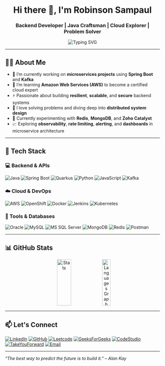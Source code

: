 <h1 style="text-align: center">Hi there 👋, I'm Robinson Sampaul</h1>
<h3 style="text-align: center">Backend Developer | Java Craftsman | Cloud Explorer | Problem Solver</h3>

<p style="text-align: center">
  <img src="https://readme-typing-svg.herokuapp.com?center=true&vCenter=true&lines=Backend+Developer;Java+%7C+Spring+Boot+%7C+Microservices;" alt="Typing SVG" />
</p>

---

## 🧑‍💻 About Me

- 🔭 I’m currently working on **microservices projects** using **Spring Boot** and **Kafka**
- 🌱 I’m learning **Amazon Web Services (AWS)** to become a certified cloud expert
- ⚡ Passionate about building **resilient**, **scalable**, and **secure** backend systems
- 🧠 I love solving problems and diving deep into **distributed system design**
- 🧪 Currently experimenting with **Redis**, **MongoDB**, and **Zoho Catalyst**
- 📈 Exploring **observability**, **rate limiting**, **alerting**, and **dashboards** in microservice architecture

---

## 🚀 Tech Stack

### 💻 Backend & APIs
![Java](https://img.shields.io/badge/Java-ED8B00?style=for-the-badge&logo=java&logoColor=white)
![Spring Boot](https://img.shields.io/badge/Spring_Boot-6DB33F?style=for-the-badge&logo=spring-boot&logoColor=white)
![Quarkus](https://img.shields.io/badge/Quarkus-4695EB?style=for-the-badge&logo=quarkus&logoColor=white)
![Python](https://img.shields.io/badge/Python-3776AB?style=for-the-badge&logo=python&logoColor=white)
![JavaScript](https://img.shields.io/badge/JavaScript-F7DF1E?style=for-the-badge&logo=javascript&logoColor=black)
![Kafka](https://img.shields.io/badge/Kafka-231F20?style=for-the-badge&logo=apache-kafka&logoColor=white)

### ☁️ Cloud & DevOps
![AWS](https://img.shields.io/badge/AWS-232F3E?style=for-the-badge&logo=amazon-aws&logoColor=white)
![OpenShift](https://img.shields.io/badge/OpenShift-E00B1C?style=for-the-badge&logo=red-hat-open-shift&logoColor=white)
![Docker](https://img.shields.io/badge/Docker-2496ED?style=for-the-badge&logo=docker&logoColor=white)
![Jenkins](https://img.shields.io/badge/Jenkins-D24939?style=for-the-badge&logo=jenkins&logoColor=white)
![Kubernetes](https://img.shields.io/badge/Kubernetes-326CE5?style=for-the-badge&logo=kubernetes&logoColor=white)

### 🧰 Tools & Databases
![Oracle](https://img.shields.io/badge/Oracle-F80000?style=for-the-badge&logo=oracle&logoColor=white)
![MySQL](https://img.shields.io/badge/MySQL-00758F?style=for-the-badge&logo=mysql&logoColor=white)
![MS SQL Server](https://img.shields.io/badge/MS_SQL_Server-CC2927?style=for-the-badge&logo=microsoft-sql-server&logoColor=white)
![MongoDB](https://img.shields.io/badge/MongoDB-4EA94B?style=for-the-badge&logo=mongodb&logoColor=white)
![Redis](https://img.shields.io/badge/Redis-DC382D?style=for-the-badge&logo=redis&logoColor=white)
![Postman](https://img.shields.io/badge/Postman-FF6C37?style=for-the-badge&logo=postman&logoColor=white)

---

## 📊 GitHub Stats

<p style="text-align: center">
  <img src="https://github-readme-stats.vercel.app/api?username=Robinson-SamPaul&show_icons=true&theme=tokyonight" width="30%" height="150" alt="Stats"/>
  <img src="https://github-readme-stats.vercel.app/api/top-langs?username=Robinson-SamPaul&layout=compact&langs_count=5&theme=tokyonight" width="23%" height="150" alt="Languages Graph" />

[//]: # (  <img src="https://github-readme-streak-stats.herokuapp.com/?user=Robinson-SamPaul&theme=tokyonight" width="30%" height="150" alt="Contributions"/>)

[//]: # (  <img src="https://streak-stats.demolab.com/?user=Robinson-SamPaul&theme=tokyonight" width="30%" height="150" alt="Contributions"/>)
</p>

---

## 📫 Let's Connect

[![LinkedIn](https://img.shields.io/badge/LinkedIn-blue?style=for-the-badge&logo=linkedin&logoColor=white)](https://www.linkedin.com/in/robinson-sampaul-e/)
[![GitHub](https://img.shields.io/badge/GitHub-black?style=for-the-badge&logo=github&logoColor=white)](https://github.com/Robinson-SamPaul)
[![Leetcode](https://img.shields.io/badge/LeetCode-FFA116?style=for-the-badge&logo=leetcode&logoColor=black)](https://leetcode.com/u/Robinson_SamPaul/)
[![GeeksForGeeks](https://img.shields.io/badge/GeeksforGeeks-0F9D58?style=for-the-badge&logo=geeksforgeeks&logoColor=white)](https://www.geeksforgeeks.org/user/robinpaugdkl/)
[![CodeStudio](https://img.shields.io/badge/CodeStudio-orange?style=for-the-badge&logo=codingninjas&logoColor=white)](https://www.naukri.com/code360/profile/RobinsonSampaul)
[![TakeYouForward](https://img.shields.io/badge/TakuForward-555?style=for-the-badge)](https://takeuforward.org/profile/samztagram)
[![Email](https://img.shields.io/badge/Email-D14836?style=for-the-badge&logo=gmail&logoColor=white)](mailto:robinpaulsam264@gmail.com)

---

_“The best way to predict the future is to build it.” – Alan Kay_
